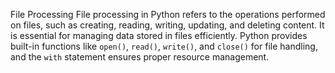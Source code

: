File Processing 
File processing in Python refers to the operations performed on files, such as creating, reading, writing, updating, and deleting content. It is essential for managing data stored in files efficiently. Python provides built-in functions like `open()`, `read()`, `write()`, and `close()` for file handling, and the `with` statement ensures proper resource management.
